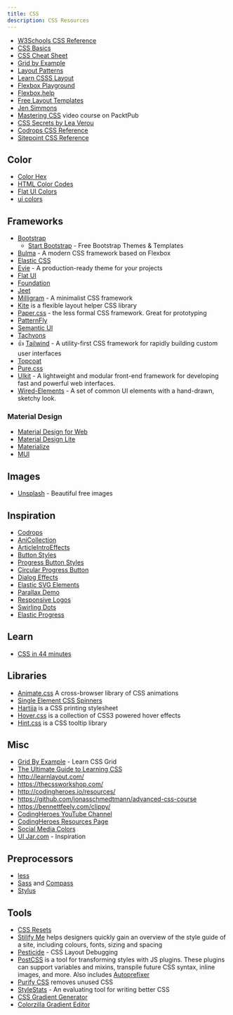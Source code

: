 ```yaml
---
title: CSS
description: CSS Resources
---
```


- [W3Schools CSS Reference](http://www.w3schools.com/cssref/)
- [CSS Basics](http://www.cssbasics.com/)
- [CSS Cheat Sheet](http://lesliefranke.com/files/reference/csscheatsheet.html)
- [Grid by Example](https://gridbyexample.com/)
- [Layout Patterns](https://csslayout.io/patterns/)
- [Learn CSSS Layout](http://learnlayout.com/)
- [Flexbox Playground](https://coveloping.com/flexbox-playground)
- [Flexbox.help](http://flexbox.help/)
- [Free Layout Templates](http://maxdesign.com.au/css-layouts/)
- [Jen Simmons](http://labs.jensimmons.com/)
- [Mastering CSS](https://www.packtpub.com/packtlib/video/Web-Development/9781784391874) video course on PacktPub
- [CSS Secrets by Lea Verou](http://www.amazon.com/gp/product/1449372635)
- [Codrops CSS Reference](http://tympanus.net/codrops/css_reference/)
- [Sitepoint CSS Reference](http://reference.sitepoint.com/css)

## Color

- [Color Hex](https://www.color-hex.com/)
- [HTML Color Codes](https://htmlcolorcodes.com/)
- [Flat UI Colors](http://flatuicolors.com/)
- [ui colors](http://getuicolors.com/)

## Frameworks

- [Bootstrap](https://getbootstrap.com/)
  - [Start Bootstrap](https://startbootstrap.com/) - Free Bootstrap Themes & Templates
- [Bulma](https://bulma.io/) - A modern CSS framework based on Flexbox
- [Elastic CSS](http://elasticss.com/)
- [Evie](https://evie.undraw.co) - A production-ready theme for your projects
- [Flat UI](http://designmodo.github.io/Flat-UI/)
- [Foundation](http://foundation.zurb.com/)
- [Jeet](http://jeet.gs/)
- [Milligram](https://milligram.io/) - A minimalist CSS framework
- [Kite](http://hiloki.github.io/kitecss/) is a flexible layout helper CSS library
- [Paper.css](https://www.getpapercss.com/) - the less formal CSS framework. Great for prototyping
- [PatternFly](https://pf4.patternfly.org/)
- [Semantic UI](http://semantic-ui.com/)
- [Tachyons](http://tachyons.io/)
- :+1: [Tailwind](https://tailwindcss.com/) - A utility-first CSS framework for rapidly building custom user interfaces
- [Topcoat](http://topcoat.io/)
- [Pure.css](http://purecss.io/)
- [UIkit](https://getuikit.com/) - A lightweight and modular front-end framework for developing fast and powerful web interfaces.
- [Wired-Elements](https://wiredjs.com/) - A set of common UI elements with a hand-drawn, sketchy look.

### Material Design

- [Material Design for Web](https://material.io/develop/web)
- [Material Design Lite](https://getmdl.io)
- [Materialize](http://materializecss.com/)
- [MUI](https://www.muicss.com/)

## Images

- [Unsplash](https://unsplash.com/) - Beautiful free images

## Inspiration

- [Codrops](http://tympanus.net/codrops/)
- [AniCollection](http://anicollection.github.io/#/)
- [ArticleIntroEffects](http://tympanus.net/Development/ArticleIntroEffects/)
- [Button Styles](http://tympanus.net/Development/ButtonStylesInspiration/)
- [Progress Button Styles](http://tympanus.net/Development/ProgressButtonStyles/)
- [Circular Progress Button](http://tympanus.net/Tutorials/CircularProgressButton/)
- [Dialog Effects](http://tympanus.net/Development/DialogEffects/index.html)
- [Elastic SVG Elements](http://tympanus.net/Development/ElasticSVGElements/)
- [Parallax Demo](http://davegamache.com/parallax/)
- [Responsive Logos](http://responsivelogos.co.uk/)
- [Swirling Dots](http://codepen.io/Zeaklous/pen/rsitf?editors=010)
- [Elastic Progress](http://tympanus.net/codrops/2015/09/23/elastic-progress/)

## Learn

- [CSS in 44 minutes](https://jgthms.com/css-in-44-minutes-ebook)

## Libraries

- [Animate.css](http://daneden.github.io/animate.css/) A cross-browser library of CSS animations
- [Single Element CSS Spinners](http://projects.lukehaas.me/css-loaders/)
- [Hartija](https://github.com/vladocar/Hartija---CSS-Print-Framework) is a CSS printing stylesheet
- [Hover.css](http://ianlunn.github.io/Hover/) is a collection of CSS3 powered hover effects
- [Hint.css](http://kushagragour.in/lab/hint/) is a CSS tooltip library

## Misc

- [Grid By Example](https://gridbyexample.com/) - Learn CSS Grid
- [The Ultimate Guide to Learning CSS](https://zendev.com/ultimate-guide-to-learning-css.html)
- http://learnlayout.com/
- https://thecssworkshop.com/
- http://codingheroes.io/resources/
- https://github.com/jonasschmedtmann/advanced-css-course
- https://bennettfeely.com/clippy/
- [CodingHeroes YouTube Channel](https://www.youtube.com/channel/UCNsU-y15AwmU2Q8QTQJG1jw)
- [CodingHeroes Resources Page](http://codingheroes.io/resources/)
- [Social Media Colors](https://www.designpieces.com/2012/12/social-media-colours-hex-and-rgb/)
- [UI Jar.com](https://uijar.com/) - Inspiration

## Preprocessors

- [less](http://lesscss.org/)
- [Sass](http://sass-lang.com/) and [Compass](http://compass-style.org/)
- [Stylus](http://learnboost.github.io/stylus/)

## Tools

- [CSS Resets](http://cssreset.com/)
- [Stilify Me](http://stylifyme.com/) helps designers quickly gain an overview of the style guide of a site, including colours, fonts, sizing and spacing
- [Pesticide](http://pesticide.io/) - CSS Layout Debugging
- [PostCSS](https://github.com/postcss/postcss) is a tool for transforming styles with JS plugins. These plugins can support variables and mixins, transpile future CSS syntax, inline images, and more. Also includes [Autoprefixer](https://github.com/postcss/autoprefixer)
- [Purify CSS](https://github.com/purifycss/purifycss) removes unused CSS
- [StyleStats](http://www.stylestats.org/) - An evaluating tool for writing better CSS
- [CSS Gradient Generator](http://www.css3factory.com/linear-gradients/)
- [Colorzilla Gradient Editor](http://www.colorzilla.com/gradient-editor/)
